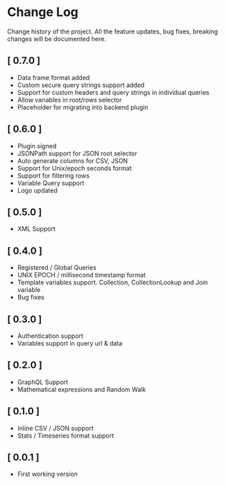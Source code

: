 # Change Log

Change history of the project. All the feature updates, bug fixes, breaking changes will be documented here.

## [ 0.7.0 ]

- Data frame format added
- Custom secure query strings support added
- Support for custom headers and query strings in individual queries
- Allow variables in root/rows selector
- Placeholder for migrating into backend plugin

## [ 0.6.0 ]

- Plugin signed
- JSONPath support for JSON root selector
- Auto generate columns for CSV, JSON
- Support for Unix/epoch seconds format
- Support for filtering rows
- Variable Query support
- Logo updated

## [ 0.5.0 ]

- XML Support

## [ 0.4.0 ]

- Registered / Global Queries
- UNIX EPOCH / millisecond timestamp format
- Template variables support. Collection, CollectionLookup and Join variable
- Bug fixes

## [ 0.3.0 ]

- Authentication support
- Variables support in query url & data

## [ 0.2.0 ]

- GraphQL Support
- Mathematical expressions and Random Walk

## [ 0.1.0 ]

- Inline CSV / JSON support
- Stats / Timeseries format support

## [ 0.0.1 ]

- First working version
